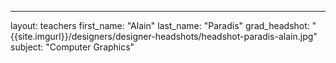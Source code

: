 ---
layout: teachers
first_name: "Alain"
last_name: "Paradis"
grad_headshot: "{{site.imgurl}}/designers/designer-headshots/headshot-paradis-alain.jpg"
subject: "Computer Graphics"
